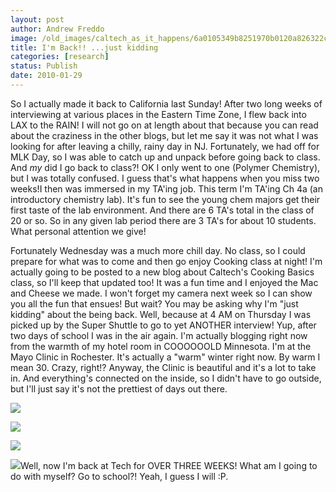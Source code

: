 ```yaml
---
layout: post
author: Andrew Freddo
image: /old_images/caltech_as_it_happens/6a0105349b8251970b0120a826322c970b.jpg
title: I'm Back!! ...just kidding
categories: [research]
status: Publish
date: 2010-01-29
---
```



So I actually made it back to California last Sunday! After two long weeks of interviewing at various places in the Eastern Time Zone, I flew back into LAX to the RAIN! I will not go on at length about that because you can read about the craziness in the other blogs, but let me say it was not what I was looking for after leaving a chilly, rainy day in NJ. Fortunately, we had off for MLK Day, so I was able to catch up and unpack before going back to class. And *my* did I go back to class?! OK I only went to one (Polymer Chemistry), but I was totally confused. I guess that's what happens when you miss two weeks!I then was immersed in my TA'ing job. This term I'm TA'ing Ch 4a (an introductory chemistry lab). It's fun to see the young chem majors get their first taste of the lab environment. And there are 6 TA's total in the class of 20 or so. So in any given lab period there are 3 TA's for about 10 students. What personal attention we give!

Fortunately Wednesday was a much more chill day. No class, so I could prepare for what was to come and then go enjoy Cooking class at night! I'm actually going to be posted to a new blog about Caltech's Cooking Basics class, so I'll keep that updated too! It was a fun time and I enjoyed the Mac and Cheese we made. I won't forget my camera next week so I can show you all the fun that ensues!
But wait? You may be asking why I'm "just kidding" about the being back. Well, because at 4 AM on Thursday I was picked up by the Super Shuttle to go to yet ANOTHER interview! Yup, after two days of school I was in the air again. I'm actually blogging right now from the warmth of my hotel room in COOOOOOLD Minnesota. I'm at the Mayo Clinic in Rochester. It's actually a "warm" winter right now. By warm I mean 30. Crazy, right!? Anyway, the Clinic is beautiful and it's a lot to take in. And everything's connected on the inside, so I didn't have to go outside, but I'll just say it's not the prettiest of days out there.


![](/old_images/caltech_as_it_happens/6a0105349b8251970b01287710a163970c.jpg)

![](/old_images/caltech_as_it_happens/6a0105349b8251970b0120a80d93c9970b.jpg)

![](/old_images/caltech_as_it_happens/6a0105349b8251970b0120a80d966c970b.jpg)

![](/old_images/caltech_as_it_happens/6a0105349b8251970b01287710aafd970c.jpg)Well, now I'm back at Tech for OVER THREE WEEKS! What am I going to do with myself? Go to school?! Yeah, I guess I will :P.

